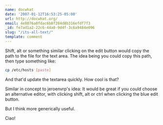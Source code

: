 ```yaml
---
name: docwhat
date: '2007-01-12T16:53:25-05:00'
url: http://docwhat.org/
email: 4e8076a0fdac6b8f284d8b316efdf7f3
_id: fe7ad1a2-22c6-44a0-9d4f-3c6a9484e096
slug: "/its-all-text/"
template: comment
---
```


Shift, alt or something similar clicking on the edit button would copy the path to the file for the text area.  The idea being you could copy this path, then type something like:

```sh
cp /etc/hosts [paste]
```

And that'd update the textarea quickly.  How cool is that?

Similar in concept to jeroenvrp's idea:
  It would be great if you could choose an alternative editor, with clicking shift, alt or ctrl when clicking the blue edit button.

But I think more generically useful.

Ciao!
